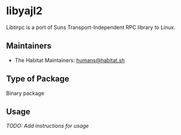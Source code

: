 # libyajl2

Libtirpc is a port of Suns Transport-Independent RPC library to Linux.

## Maintainers

* The Habitat Maintainers: <humans@habitat.sh>

## Type of Package

Binary package

## Usage

*TODO: Add instructions for usage*
